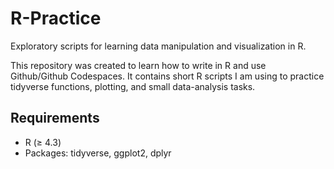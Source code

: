 # R-Practice

Exploratory scripts for learning data manipulation and visualization in R.

This repository was created to learn how to write in R and use Github/Github Codespaces.
It contains short R scripts I am using to practice
tidyverse functions, plotting, and small data-analysis tasks.


## Requirements
- R (≥ 4.3)
- Packages: tidyverse, ggplot2, dplyr
